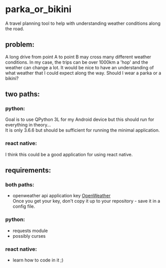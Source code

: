 # parka_or_bikini  
A travel planning tool to help with understanding weather conditions along the road.  

## problem:  
A long drive from point A to point B may cross many different weather conditions.  In my case, the trips can be over 1000km a 'hop' and the weather can change a lot.  It would be nice to have an understanding of what weather that I could expect along the way.  Should I wear a parka or a bikini?  

## two paths:  
  
### python:  
Goal is to use QPython 3L for my Android device but this should run for everything in theory...  
It is only 3.6.6 but should be sufficient for running the minimal application.

### react native:  
I think this could be a good application for using react native.  

## requirements:  

### both paths:  
* openweather api application key  [OpenWeather](https://home.openweathermap.org/)  
  Once you get your key, don't copy it up to your repository - save it in a config file.  

### python:  
* requests module  
* possibly curses  

### react native:  
* learn how to code in it  ;)  
